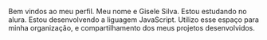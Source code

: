  Bem vindos ao meu perfil.
Meu nome e Gisele Silva.
Estou estudando no alura.
Estou desenvolvendo a liguagem JavaScript.
Utilizo esse espaço para minha organização, e compartilhamento dos meus projetos desenvolvidos.
